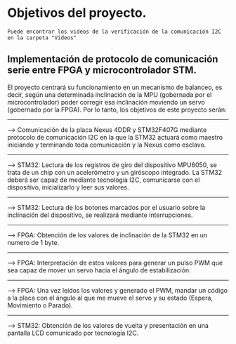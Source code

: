 # Objetivos del proyecto.
`Puede encontrar los videos de la verificación de la comunicación I2C en la carpeta "Videos"`
## Implementación de protocolo de comunicación serie entre FPGA y microcontrolador STM.
El proyecto centrará su funcionamiento en un mecanismo de balanceo, es decir, según una determinada inclinación de la MPU (gobernada por el microcontrolador) poder corregir esa inclinación moviendo un servo (gobernado por la FPGA). Por lo tanto, los objetivos de este proyecto serán: 
***
—> Comunicación de la placa Nexus 4DDR y STM32F407G mediante protocolo de comunicación I2C en la que la STM32 actuará como maestro iniciando y terminando toda comunicación y la Nexus como esclavo.
***
—> STM32: Lectura de los registros de giro del dispositivo MPU6050, se trata de un chip con un acelerómetro y un giróscopo integrado. La STM32 deberá ser capaz de mediante tecnología I2C, comunicarse con el dispositivo, inicializarlo y leer sus valores. 
***
—> STM32: Lectura de los botones marcados por el usuario sobre la inclinación del dispositivo, se realizará mediante interrupciones. 
***
—> FPGA: Obtención de los valores de inclinación de la STM32 en un numero de 1 byte. 
***
—> FPGA: Interpretación de estos valores para generar un pulso PWM que sea capaz de mover un servo hacia el ángulo de estabilización. 
***
—> FPGA: Una vez leídos los valores y generado el PWM, mandar un código a la placa con el ángulo al que me mueve el servo y su estado (Espera, Movimiento o Parado).
***
—> STM32: Obtención de los valores de vuelta y presentación en una pantalla LCD comunicado por tecnología I2C.

